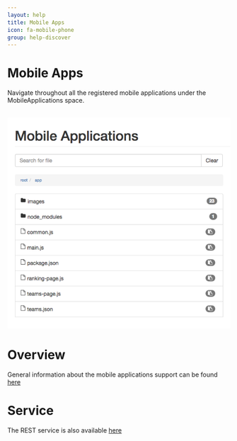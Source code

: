 ```yaml
---
layout: help
title: Mobile Apps
icon: fa-mobile-phone
group: help-discover
---
```


Mobile Apps
===

Navigate throughout all the registered mobile applications under the MobileApplications space.


<br>
	<img class="img-responsive" src="/help/images/discover/discover_mobile.png"/>
<br>

Overview
=====

General information about the mobile applications support can be found [here](mobile_apps.html)


Service
====

The REST service is also available [here](service_registry_mobile.html)